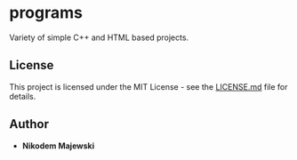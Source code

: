 # programs
Variety of simple C++ and HTML based projects.

## License
This project is licensed under the MIT License - see the [LICENSE.md](LICENSE.md) file for details.

## Author
* **Nikodem Majewski**
